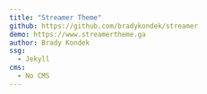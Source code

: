 ```yaml
---
title: "Streamer Theme"
github: https://github.com/bradykondek/streamer
demo: https://www.streamertheme.ga
author: Brady Kondek
ssg:
  - Jekyll
cms:
  - No CMS
---
```


